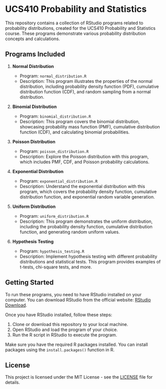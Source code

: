 

# UCS410 Probability and Statistics

This repository contains a collection of RStudio programs related to probability distributions, created for the UCS410 Probability and Statistics course. These programs demonstrate various probability distribution concepts and calculations.

## Programs Included

1. **Normal Distribution**
   - Program: `normal_distribution.R`
   - Description: This program illustrates the properties of the normal distribution, including probability density function (PDF), cumulative distribution function (CDF), and random sampling from a normal distribution.

2. **Binomial Distribution**
   - Program: `binomial_distribution.R`
   - Description: This program covers the binomial distribution, showcasing probability mass function (PMF), cumulative distribution function (CDF), and calculating binomial probabilities.

3. **Poisson Distribution**
   - Program: `poisson_distribution.R`
   - Description: Explore the Poisson distribution with this program, which includes PMF, CDF, and Poisson probability calculations.

4. **Exponential Distribution**
   - Program: `exponential_distribution.R`
   - Description: Understand the exponential distribution with this program, which covers the probability density function, cumulative distribution function, and exponential random variable generation.

5. **Uniform Distribution**
   - Program: `uniform_distribution.R`
   - Description: This program demonstrates the uniform distribution, including the probability density function, cumulative distribution function, and generating random uniform values.

6. **Hypothesis Testing**
   - Program: `hypothesis_testing.R`
   - Description: Implement hypothesis testing with different probability distributions and statistical tests. This program provides examples of t-tests, chi-square tests, and more.

## Getting Started

To run these programs, you need to have RStudio installed on your computer. You can download RStudio from the official website: [RStudio Download](https://www.rstudio.com/products/rstudio/download/).

Once you have RStudio installed, follow these steps:

1. Clone or download this repository to your local machine.
2. Open RStudio and load the program of your choice.
3. Run the R script in RStudio to execute the program.

Make sure you have the required R packages installed. You can install packages using the `install.packages()` function in R.


## License

This project is licensed under the MIT License - see the [LICENSE](LICENSE) file for details.
